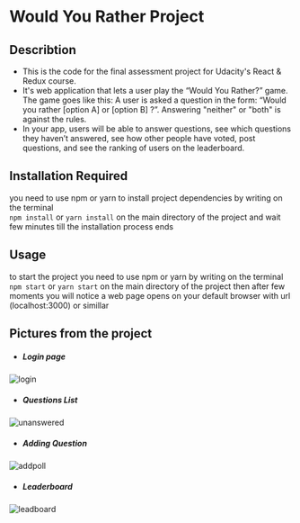 # Would You Rather Project
##   Describtion
- This is the code for the final assessment project for Udacity's React & Redux course.
- It's web application that lets a user play the “Would You Rather?” game. The game goes like this: A user is asked a question in the form: “Would you rather [option A] or [option B] ?”. Answering "neither" or "both" is against the rules.
- In your app, users will be able to answer questions, see which questions they haven’t answered, see how other people have voted, post questions, and see the ranking of users on the leaderboard.

##  Installation Required
you need to use npm or yarn to install project dependencies by writing on the terminal   
```npm install``` or ```yarn install``` 
on the main directory of the project and wait few minutes till the installation process ends
## Usage
to start the project you need to use npm or yarn by writing on the terminal
```npm start``` or ```yarn start```
on the main directory of the project then after few moments you will notice a web page opens on your default browser with url (localhost:3000) or simillar

## Pictures from the project
-   ##### Login page 
   ![login](https://user-images.githubusercontent.com/41681016/133152643-5c03d2c3-61e5-45d5-8df1-875eeabf9900.PNG)
-   #####  Questions List
 ![unanswered](https://user-images.githubusercontent.com/41681016/133152750-d9e10df5-935d-404e-be8d-ef942ebd7297.PNG)
-   #####  Adding Question
![addpoll](https://user-images.githubusercontent.com/41681016/133152985-60c82c8b-b959-41ce-b2cb-d8dd6f2f5498.PNG)
-  #####  Leaderboard
![leadboard](https://user-images.githubusercontent.com/41681016/133153067-03852dc5-868c-4449-9aab-7f78e0190b75.PNG)


